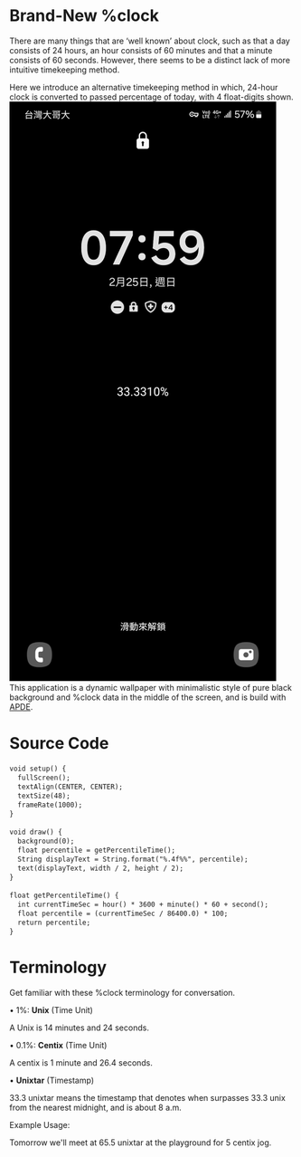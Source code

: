 # Brand-New %clock
There are many things that are ‘well known’ about clock, such as that a day consists of 24 hours, an hour consists of 60 minutes and that a minute consists of 60 seconds. However, there seems to be a distinct lack of more intuitive timekeeping method.

Here we introduce an alternative timekeeping method in which, 24-hour clock is converted to passed percentage of today, with 4 float-digits shown.
![alt text](https://github.com/bc6048/percentage-clock/blob/main/Screenshot_20240225_075958_Nova%20Launcher.jpg)
This application is a dynamic wallpaper with minimalistic style of pure black background and %clock data in the middle of the screen, and is build with [APDE](https://github.com/Calsign/APDE).

# Source Code
```
void setup() {
  fullScreen();
  textAlign(CENTER, CENTER);
  textSize(48);
  frameRate(1000);
}

void draw() {
  background(0);
  float percentile = getPercentileTime();
  String displayText = String.format("%.4f%%", percentile);
  text(displayText, width / 2, height / 2);
}

float getPercentileTime() {
  int currentTimeSec = hour() * 3600 + minute() * 60 + second();
  float percentile = (currentTimeSec / 86400.0) * 100;
  return percentile;
}
```
# Terminology

Get familiar with these %clock terminology for conversation.

• 1%: **Unix** (Time Unit)

A Unix is 14 minutes and 24 seconds.

• 0.1%: **Centix** (Time Unit)

A centix is 1 minute and 26.4 seconds.

• **Unixtar** (Timestamp)

33.3 unixtar means the timestamp that denotes when surpasses 33.3 unix from the nearest midnight, and is about 8 a.m.

Example Usage:

Tomorrow we'll meet at 65.5 unixtar at the playground for 5 centix jog.




